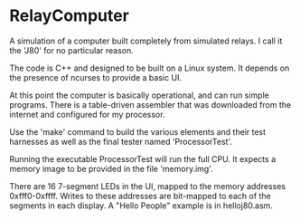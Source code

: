 # RelayComputer
A simulation of a computer built completely from simulated relays.
I call it the 'J80' for no particular reason.

The code is C++ and designed to be built on a Linux system. It depends on
the presence of ncurses to provide a basic UI.

At this point the computer is basically operational, and can run simple
programs. There is a table-driven assembler that was downloaded from the
internet and configured for my processor.

Use the 'make' command to build the various elements and their test
harnesses as well as the final tester named 'ProcessorTest'.

Running the executable ProcessorTest will run the full CPU. It expects a
memory image to be provided in the file 'memory.img'.

There are 16 7-segment LEDs in the UI, mapped to the memory addresses
0xfff0-0xffff. Writes to these addresses are bit-mapped to each of the
segments in each display. A "Hello People" example is in helloj80.asm.
